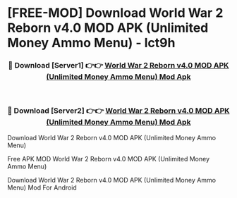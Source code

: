 # [FREE-MOD] Download World War 2 Reborn v4.0 MOD APK (Unlimited Money Ammo Menu) - lct9h


<div align="center">
<h3>🔴 Download [Server1] 👉👉 <a href="https://apk-comot.site?title=World_War_2_Reborn_v4.0_MOD_APK_(Unlimited_Money_Ammo_Menu)">World War 2 Reborn v4.0 MOD APK (Unlimited Money Ammo Menu) Mod Apk</a></h3><br>

<h3>🔴 Download [Server2] 👉👉 <a href="https://apk-comot.site?title=World_War_2_Reborn_v4.0_MOD_APK_(Unlimited_Money_Ammo_Menu)">World War 2 Reborn v4.0 MOD APK (Unlimited Money Ammo Menu) Mod Apk</a></h3>
</div>



Download World War 2 Reborn v4.0 MOD APK (Unlimited Money Ammo Menu) 

Free APK MOD World War 2 Reborn v4.0 MOD APK (Unlimited Money Ammo Menu) 

Download World War 2 Reborn v4.0 MOD APK (Unlimited Money Ammo Menu) Mod For Android
